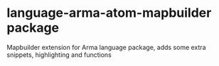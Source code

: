 # language-arma-atom-mapbuilder package

Mapbuilder extension for Arma language package, adds some extra snippets, highlighting and functions
